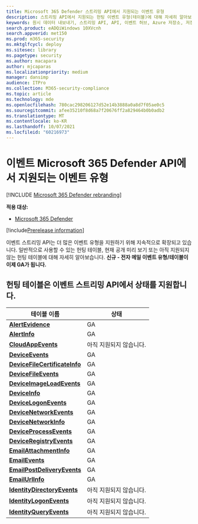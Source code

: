 ```yaml
---
title: Microsoft 365 Defender 스트리밍 API에서 지원되는 이벤트 유형
description: 스트리밍 API에서 지원되는 헌팅 이벤트 유형(테이블)에 대해 자세히 알아보기
keywords: 원시 데이터 내보내기, 스트리밍 API, API, 이벤트 허브, Azure 저장소, 저장소 계정, 헌팅, 원시 데이터 공유
search.product: eADQiWindows 10XVcnh
search.appverid: met150
ms.prod: m365-security
ms.mktglfcycl: deploy
ms.sitesec: library
ms.pagetype: security
ms.author: macapara
author: mjcaparas
ms.localizationpriority: medium
manager: dansimp
audience: ITPro
ms.collection: M365-security-compliance
ms.topic: article
ms.technology: mde
ms.openlocfilehash: 780cac298206127d52e14b3888a0a8d7f05ae0c5
ms.sourcegitcommit: afee35210f8d68a7f20676ff2a829464b0b0adb2
ms.translationtype: MT
ms.contentlocale: ko-KR
ms.lasthandoff: 10/07/2021
ms.locfileid: "60216973"
---
```

# <a name="supported-microsoft-365-defender-event-types-in-event-streaming-api"></a>이벤트 Microsoft 365 Defender API에서 지원되는 이벤트 유형

[!INCLUDE [Microsoft 365 Defender rebranding](../../includes/microsoft-defender.md)]

**적용 대상:**
- [Microsoft 365 Defender](https://go.microsoft.com/fwlink/?linkid=2118804)

[!include[Prerelease information](../../includes/prerelease.md)]


이벤트 스트리밍 API는 더 많은 이벤트 유형을 지원하기 위해 지속적으로 확장되고 있습니다. 일반적으로 사용할 수 있는 헌팅 테이블, 현재 공개 미리 보기 또는 아직 지원되지 않는 헌팅 테이블에 대해 자세히 알아보습니다. 
**신규 - 전자 메일 이벤트 유형/테이블이 이제 GA가 됩니다.**

## <a name="hunting-tables-support-status-in-event-streaming-api"></a>헌팅 테이블은 이벤트 스트리밍 API에서 상태를 지원합니다.

| 테이블 이름 | 상태 |
|------------|-------------|
| **[AlertEvidence](advanced-hunting-alertevidence-table.md)** | GA |
| **[AlertInfo](advanced-hunting-alertinfo-table.md)** | GA  |
| **[CloudAppEvents](advanced-hunting-cloudappevents-table.md)** | 아직 지원되지 않습니다. |
| **[DeviceEvents](advanced-hunting-deviceevents-table.md)** |GA |
| **[DeviceFileCertificateInfo](advanced-hunting-DeviceFileCertificateInfo-table.md)** |GA |
| **[DeviceFileEvents](advanced-hunting-devicefileevents-table.md)** | GA |
| **[DeviceImageLoadEvents](advanced-hunting-deviceimageloadevents-table.md)** | GA |
| **[DeviceInfo](advanced-hunting-deviceinfo-table.md)** | GA |
| **[DeviceLogonEvents](advanced-hunting-devicelogonevents-table.md)** | GA |
| **[DeviceNetworkEvents](advanced-hunting-devicenetworkevents-table.md)** |GA |
| **[DeviceNetworkInfo](advanced-hunting-devicenetworkinfo-table.md)** | GA |
| **[DeviceProcessEvents](advanced-hunting-deviceprocessevents-table.md)** | GA |
| **[DeviceRegistryEvents](advanced-hunting-deviceregistryevents-table.md)** | GA |
| **[EmailAttachmentInfo](advanced-hunting-emailattachmentinfo-table.md)** | GA |
| **[EmailEvents](advanced-hunting-emailevents-table.md)** | GA |
| **[EmailPostDeliveryEvents](advanced-hunting-emailpostdeliveryevents-table.md)** | GA |
| **[EmailUrlInfo](advanced-hunting-emailurlinfo-table.md)** | GA |
| **[IdentityDirectoryEvents](advanced-hunting-identitydirectoryevents-table.md)** | 아직 지원되지 않습니다. |
| **[IdentityLogonEvents](advanced-hunting-identitylogonevents-table.md)** | 아직 지원되지 않습니다. |
| **[IdentityQueryEvents](advanced-hunting-identityqueryevents-table.md)** | 아직 지원되지 않습니다. |

